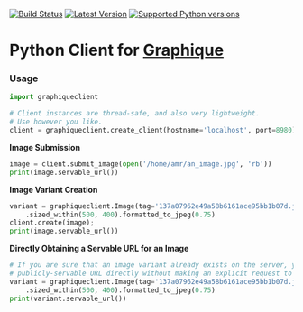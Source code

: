 [![Build Status](https://travis-ci.org/amrhassan/graphique-client-python.svg?branch=master)](https://travis-ci.org/amrhassan/graphique-client-python) [![Latest Version](https://img.shields.io/pypi/v/graphique-client.svg?style=flat)](https://pypi.python.org/pypi/graphique-client/) [![Supported Python versions](https://img.shields.io/pypi/pyversions/graphique-client.svg?style=flat)](https://pypi.python.org/pypi/graphique-client/)

Python Client for [Graphique](https://amrhassan.github.io/graphique)
===========================

### Usage ###
```python
import graphiqueclient

# Client instances are thread-safe, and also very lightweight.
# Use however you like.
client = graphiqueclient.create_client(hostname='localhost', port=8980)
```

**Image Submission**
```python
image = client.submit_image(open('/home/amr/an_image.jpg', 'rb'))
print(image.servable_url())
```

**Image Variant Creation**
```python
variant = graphiqueclient.Image(tag='137a07962e49a58b6161ace95bb1b07d.jpg')\
    .sized_within(500, 400).formatted_to_jpeg(0.75)
client.create(image);
print(image.servable_url())
```

**Directly Obtaining a Servable URL for an Image**
```python
# If you are sure that an image variant already exists on the server, you can obtain its
# publicly-servable URL directly without making an explicit request to the server.
variant = graphiqueclient.Image(tag='137a07962e49a58b6161ace95bb1b07d.jpg')\
    .sized_within(500, 400).formatted_to_jpeg(0.75)
print(variant.servable_url())
```

